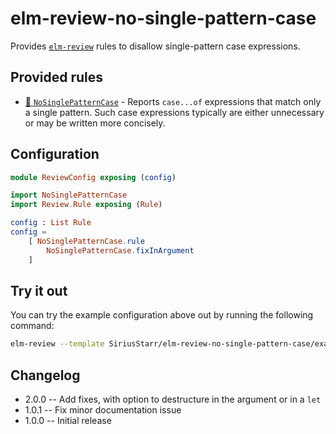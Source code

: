 # elm-review-no-single-pattern-case

Provides [`elm-review`](https://package.elm-lang.org/packages/jfmengels/elm-review/latest/) rules to disallow single-pattern case expressions.

## Provided rules

* [🔧 `NoSinglePatternCase`](https://package.elm-lang.org/packages/SiriusStarr/elm-review-no-single-pattern-case/2.0.0/NoSinglePatternCase) - Reports `case...of` expressions that match only a single pattern.  Such case expressions typically are either unnecessary or may be written more concisely.

## Configuration

```elm
module ReviewConfig exposing (config)

import NoSinglePatternCase
import Review.Rule exposing (Rule)

config : List Rule
config =
    [ NoSinglePatternCase.rule
        NoSinglePatternCase.fixInArgument
    ]
```

## Try it out

You can try the example configuration above out by running the following command:

```bash
elm-review --template SiriusStarr/elm-review-no-single-pattern-case/example
```

## Changelog

* 2.0.0 -- Add fixes, with option to destructure in the argument or in a `let`
* 1.0.1 -- Fix minor documentation issue
* 1.0.0 -- Initial release
